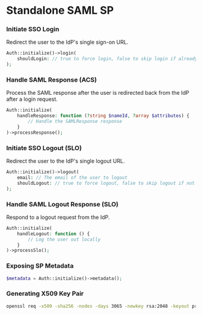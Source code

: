 # Standalone SAML SP

### Initiate SSO Login

Redirect the user to the IdP's single sign-on URL.

```php
Auth::initialize()->login(
    shouldLogin: // true to force login, false to skip login if already authenticated
);
```

### Handle SAML Response (ACS)

Process the SAML response after the user is redirected back from the IdP after a login request.

```php
Auth::initialize(
    handleResponse: function (?string $nameId, ?array $attributes) {
        // Handle the SAMLResponse response
    }
)->processResponse();
```

### Initiate SSO Logout (SLO)

Redirect the user to the IdP's single logout URL.

```php
Auth::initialize()->logout(
    email: // The email of the user to logout
    shouldLogout: // true to force logout, false to skip logout if not authenticated
);
```

### Handle SAML Logout Response (SLO)

Respond to a logout request from the IdP.

```php
Auth::initialize(
    handleLogout: function () {
        // Log the user out locally
    }
)->processSlo();
```

### Exposing SP Metadata

```php
$metadata = Auth::initialize()->metadata();
```

### Generating X509 Key Pair

```bash
openssl req -x509 -sha256 -nodes -days 3065 -newkey rsa:2048 -keyout private.key -out public.crt
```